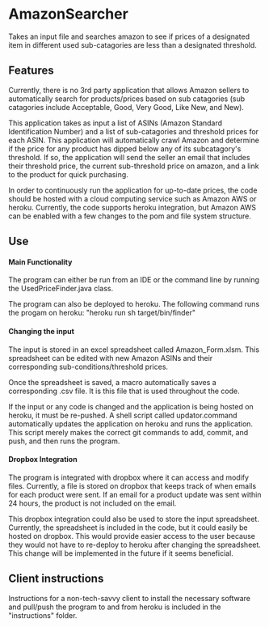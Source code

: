 # AmazonSearcher

Takes an input file and searches amazon to see if prices of a designated item in different used sub-catagories are less than a designated threshold.

## Features

Currently, there is no 3rd party application that allows Amazon sellers to automatically search for products/prices based on sub catagories (sub catagories include Acceptable, Good, Very Good, Like New, and New). 

This application takes as input a list of ASINs (Amazon Standard Identification Number) and a list of sub-catagories and threshold prices for each ASIN. This application will automatically crawl Amazon and determine if the price for any product has dipped below any of its subcatagory's threshold. If so, the application will send the seller an email that includes their threshold price, the current sub-threshold price on amazon, and a link to the product for quick purchasing.

In order to continuously run the application for up-to-date prices, the code should be hosted with a cloud computing service such as Amazon AWS or heroku. Currently, the code supports heroku integration, but Amazon AWS can be enabled with a few changes to the pom and file system structure.

## Use

#### Main Functionality

The program can either be run from an IDE or the command line by running the UsedPriceFinder.java class.

The program can also be deployed to heroku. The following command runs the progam on heroku: "heroku run sh target/bin/finder"

#### Changing the input

The input is stored in an excel spreadsheet called Amazon_Form.xlsm. This spreadsheet can be edited with new Amazon ASINs and their corresponding sub-conditions/threshold prices. 

Once the spreadsheet is saved, a macro automatically saves a corresponding .csv file. It is this file that is used throughout the code. 

If the input or any code is changed and the application is being hosted on heroku, it must be re-pushed. A shell script called updator.command automatically updates the application on heroku and runs the application. This script merely makes the correct git commands to add, commit, and push, and then runs the program.

#### Dropbox Integration

The program is integrated with dropbox where it can access and modify files. Currently, a file is stored on dropbox that keeps track of when emails for each product were sent. If an email for a product update was sent within 24 hours, the product is not included on the email. 

This dropbox integration could also be used to store the input spreadsheet. Currently, the spreadsheet is included in the code, but it could easily be hosted on dropbox. This would provide easier access to the user because they would not have to re-deploy to heroku after changing the spreadsheet. This change will be implemented in the future if it seems beneficial.

## Client instructions

Instructions for a non-tech-savvy client to install the necessary software and pull/push the program to and from heroku is included in the "instructions" folder. 



